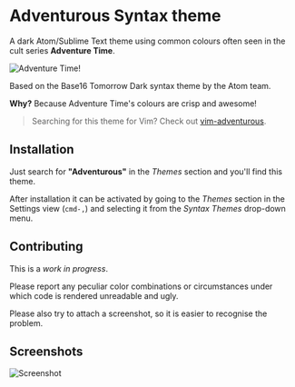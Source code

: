 # Adventurous Syntax theme

A dark Atom/Sublime Text theme using common colours often seen in the cult series **Adventure Time**.

![Adventure Time!](http://img1.wikia.nocookie.net/__cb20120811190505/adventuretimewithfinnandjake/images/2/24/Ci_banner_2k12mar20_adventuretime.jpeg)

Based on the Base16 Tomorrow Dark syntax theme by the Atom team.

**Why?** Because Adventure Time's colours are crisp and awesome!

> Searching for this theme for Vim? Check out [vim-adventurous](https://github.com/philpl/vim-adventurous).

## Installation

Just search for **"Adventurous"** in the _Themes_ section and you'll find this theme.

After installation it can be activated by going to
the _Themes_ section in the Settings view (`cmd-,`) and selecting it from the
_Syntax Themes_ drop-down menu.

## Contributing

This is a *work in progress*.

Please report any peculiar color combinations or circumstances under which code is rendered unreadable and ugly.

Please also try to attach a screenshot, so it is easier to recognise the problem.

## Screenshots

![Screenshot](https://github.com/philplckthun/Adventurous-Syntax/raw/master/screenshot.jpg)